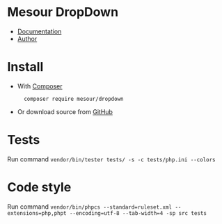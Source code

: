 # Mesour DropDown

- [Documentation](http://components.mesour.com/component/drop-down)
- [Author](http://mesour.com)

# Install

- With [Composer](https://getcomposer.org)

        composer require mesour/dropdown

- Or download source from [GitHub](https://github.com/mesour/DropDown/releases)

# Tests

Run command `vendor/bin/tester tests/ -s -c tests/php.ini --colors`

# Code style

Run command `vendor/bin/phpcs --standard=ruleset.xml --extensions=php,phpt --encoding=utf-8 --tab-width=4 -sp src tests`
